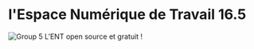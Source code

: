 # l'Espace Numérique de Travail 16.5
![Group 5](https://github.com/user-attachments/assets/a178ea0e-85da-46b8-8f5b-61539d3f6632)
L’ENT open source et gratuit !
